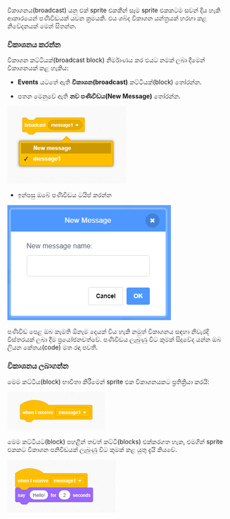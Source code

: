 විකාශනය(broadcast) යනු එක් sprite එකකින් සෑම sprite එකකටම සවන් දිය හැකි ආකාරයෙන් පණිවිඩයක් යවන ක්‍රමයකි. එය ශබ්ද විකාශන යන්ත්‍රයක් හරහා කළ නිවේදනයක් මෙන් සිතන්න.

### විකාශනය කරන්න

විකාශන කට්ටියක්(broadcast block) නිර්මාණය කර එයට නමක් ලබා දීමෙන් විකාශනයක් කළ හැකිය:

+ **Events** යටතේ ඇති **විකාශන(broadcast)** කට්ටියක්(block) තෝරන්න.

+ පතන මෙනුවේ ඇති **නව පණිවිඩය(New Message)** තෝරන්න.

![විකාශන(broadcast) කට්ටි(block) පතන මෙනුව](images/broadcast-block.png)

+ ඉන්පසු ඔබේ පණිවිඩය ටයිප් කරන්න

![විකාශනයක්(broadcast) සාදන්න](images/new-broadcast.png)

පණිවිඩ පෙළ ඔබ කැමති ඕනෑම දෙයක් විය හැකි නමුත් විකාශනය සඳහා නිවැරදි විස්තරයක් ලබා දීම ප්‍රයෝජනවත්වේ. පණිවිඩය ලැබුණු විට කුමක් සිදුවේද යන්න ඔබ ලියන කේතය(code) මත රඳා පවතී.

### විකාශනය ලබාගන්න

මෙම කට්ටිය(block) භාවිතා කිරීමෙන් sprite එක විකාශනයකට ප්‍රතික්‍රියා කරයි:

![විකාශනය ලබාගන්න](images/receive-a-broadcast.png)

මෙම කට්ටියට(block) පහළින් තවත් කට්ටි(blocks) එක්කරගත හැක, එමගින් sprite එකකට විකාශන පනිවිඩයක් ලැබුණු විට කුමක් කළ යුතු දැයි කියවේ.

![උදාහරණයක් ගන්න](images/receive-example.png)